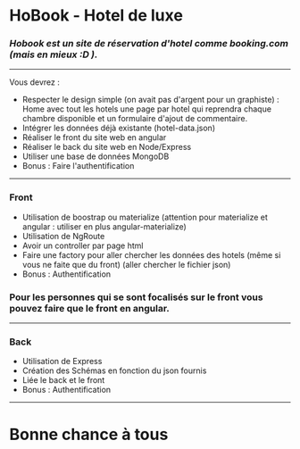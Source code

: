 # HoBook - Hotel de luxe

### _Hobook est un site de réservation d'hotel comme booking.com (mais en mieux :D )._


---
Vous devrez : 

- Respecter le design simple (on avait pas d'argent pour un graphiste) : Home avec tout les hotels une page par hotel qui reprendra chaque chambre disponible et un formulaire d'ajout de commentaire.
- Intégrer les données déjà existante (hotel-data.json)
- Réaliser le front du site web en angular
- Réaliser le back du site web en Node/Express
- Utiliser une base de données MongoDB
- Bonus : Faire l'authentification

---
### Front 

- Utilisation de boostrap ou materialize (attention pour materialize et angular : utiliser en plus angular-materialize)
- Utilisation de NgRoute
- Avoir un controller par page html
- Faire une factory pour aller chercher les données des hotels (même si vous ne faite que du front) (aller chercher le fichier json)
- Bonus : Authentification

### Pour les personnes qui se sont focalisés sur le front vous pouvez faire que le front en angular.

---

### Back

- Utilisation de Express
- Création des Schémas en fonction du json fournis
- Liée le back et le front
- Bonus : Authentification

---

# Bonne chance à tous




